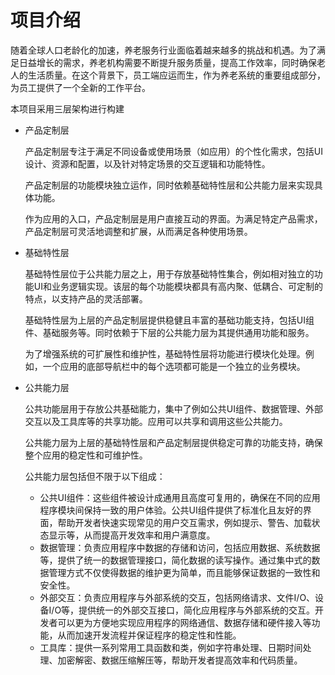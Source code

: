 # 项目介绍

随着全球人口老龄化的加速，养老服务行业面临着越来越多的挑战和机遇。为了满足日益增长的需求，养老机构需要不断提升服务质量，提高工作效率，同时确保老人的生活质量。在这个背景下，员工端应运而生，作为养老系统的重要组成部分，为员工提供了一个全新的工作平台。

本项目采用三层架构进行构建

- 产品定制层

  产品定制层专注于满足不同设备或使用场景（如应用）的个性化需求，包括UI设计、资源和配置，以及针对特定场景的交互逻辑和功能特性。

  产品定制层的功能模块独立运作，同时依赖基础特性层和公共能力层来实现具体功能。

  作为应用的入口，产品定制层是用户直接互动的界面。为满足特定产品需求，产品定制层可灵活地调整和扩展，从而满足各种使用场景。

- 基础特性层

  基础特性层位于公共能力层之上，用于存放基础特性集合，例如相对独立的功能UI和业务逻辑实现。该层的每个功能模块都具有高内聚、低耦合、可定制的特点，以支持产品的灵活部署。

  基础特性层为上层的产品定制层提供稳健且丰富的基础功能支持，包括UI组件、基础服务等。同时依赖于下层的公共能力层为其提供通用功能和服务。

  为了增强系统的可扩展性和维护性，基础特性层将功能进行模块化处理。例如，一个应用的底部导航栏中的每个选项都可能是一个独立的业务模块。

- 公共能力层

  公共功能层用于存放公共基础能力，集中了例如公共UI组件、数据管理、外部交互以及工具库等的共享功能。应用可以共享和调用这些公共能力。

  公共能力层为上层的基础特性层和产品定制层提供稳定可靠的功能支持，确保整个应用的稳定性和可维护性。

  公共能力层包括但不限于以下组成：

  - 公共UI组件：这些组件被设计成通用且高度可复用的，确保在不同的应用程序模块间保持一致的用户体验。公共UI组件提供了标准化且友好的界面，帮助开发者快速实现常见的用户交互需求，例如提示、警告、加载状态显示等，从而提高开发效率和用户满意度。
  - 数据管理：负责应用程序中数据的存储和访问，包括应用数据、系统数据等，提供了统一的数据管理接口，简化数据的读写操作。通过集中式的数据管理方式不仅使得数据的维护更为简单，而且能够保证数据的一致性和安全性。
  - 外部交互：负责应用程序与外部系统的交互，包括网络请求、文件I/O、设备I/O等，提供统一的外部交互接口，简化应用程序与外部系统的交互。开发者可以更为方便地实现应用程序的网络通信、数据存储和硬件接入等功能，从而加速开发流程并保证程序的稳定性和性能。
  - 工具库：提供一系列常用工具函数和类，例如字符串处理、日期时间处理、加密解密、数据压缩解压等，帮助开发者提高效率和代码质量。